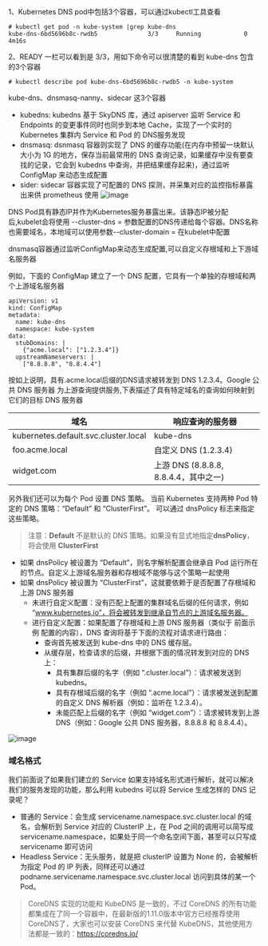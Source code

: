 1、Kubernetes DNS pod中包括3个容器，可以通过kubectl⼯具查看  
```
# kubectl get pod -n kube-system |grep kube-dns
kube-dns-6bd5696b8c-rwdb5              3/3     Running            0          4m16s
```  

2、READY ⼀栏可以看到是 3/3，⽤如下命令可以很清楚的看到 kube-dns 包含的3个容器  
```
# kubectl describe pod kube-dns-6bd5696b8c-rwdb5 -n kube-system
```  
kube-dns、dnsmasq-nanny、sidecar 这3个容器

- kubedns: kubedns 基于 SkyDNS 库，通过 apiserver 监听 Service 和 Endpoints 的变更事件同时也同步到本地 Cache，实现了⼀个实时的 Kubernetes 集群内 Service 和 Pod 的 DNS服务发现
- dnsmasq: dsnmasq 容器则实现了 DNS 的缓存功能(在内存中预留⼀块默认⼤⼩为 1G 的地⽅，保存当前最常⽤的 DNS 查询记录，如果缓存中没有要查找的记录，它会到 kubedns 中查询，并把结果缓存起来)，通过监听 ConfigMap 来动态⽣成配置
- sider: sidecar 容器实现了可配置的 DNS 探测，并采集对应的监控指标暴露出来供 prometheus 使⽤
![image](https://raw.githubusercontent.com/cnych/kubernetes-learning/master/docs/images/kubedns.jpg)

DNS Pod具有静态IP并作为Kubernetes服务暴露出来。该静态IP被分配后,kubelet会将使用 --cluster-dns = <dns-service-ip>参数配置的DNS传递给每个容器。DNS名称也需要域名，本地域可以使用参数--cluster-domain = <default-local-domain>在kubelet中配置  

dnsmasq容器通过监听ConfigMap来动态生成配置,可以自定义存根域和上下游域名服务器  

例如，下面的 ConfigMap 建立了一个 DNS 配置，它具有一个单独的存根域和两个上游域名服务器  
```
apiVersion: v1
kind: ConfigMap
metadata:
  name: kube-dns
  namespace: kube-system
data:
  stubDomains: |
    {"acme.local": ["1.2.3.4"]}
  upstreamNameservers: |
    ["8.8.8.8", "8.8.4.4"]
```  
按如上说明，具有.acme.local后缀的DNS请求被转发到 DNS 1.2.3.4。Google 公共 DNS 服务器 为上游查询提供服务,下表描述了具有特定域名的查询如何映射到它们的目标 DNS 服务器  

| 域名                                 | 响应查询的服务器                      |
| ------------------------------------ | ------------------------------------- |
| kubernetes.default.svc.cluster.local | kube-dns                              |
| foo.acme.local                       | 自定义 DNS (1.2.3.4)                  |
| widget.com                           | 上游 DNS (8.8.8.8, 8.8.4.4，其中之一) |

另外我们还可以为每个 Pod 设置 DNS 策略。 当前 Kubernetes 支持两种 Pod 特定的 DNS 策略：“Default” 和 “ClusterFirst”。 可以通过 dnsPolicy 标志来指定这些策略。

> 注意：**Default** 不是默认的 DNS 策略。如果没有显式地指定**dnsPolicy**，将会使用 **ClusterFirst**

* 如果 dnsPolicy 被设置为 “Default”，则名字解析配置会继承自 Pod 运行所在的节点。自定义上游域名服务器和存根域不能够与这个策略一起使用
* 如果 dnsPolicy 被设置为 “ClusterFirst”，这就要依赖于是否配置了存根域和上游 DNS 服务器
    * 未进行自定义配置：没有匹配上配置的集群域名后缀的任何请求，例如 “www.kubernetes.io”，将会被转发到继承自节点的上游域名服务器。
    * 进行自定义配置：如果配置了存根域和上游 DNS 服务器（类似于 前面示例 配置的内容），DNS 查询将基于下面的流程对请求进行路由：
        * 查询首先被发送到 kube-dns 中的 DNS 缓存层。
        * 从缓存层，检查请求的后缀，并根据下面的情况转发到对应的 DNS 上：
            * 具有集群后缀的名字（例如 “.cluster.local”）：请求被发送到 kubedns。
            * 具有存根域后缀的名字（例如 “.acme.local”）：请求被发送到配置的自定义 DNS 解析器（例如：监听在 1.2.3.4）。
            * 未能匹配上后缀的名字（例如 “widget.com”）：请求被转发到上游 DNS（例如：Google 公共 DNS 服务器，8.8.8.8 和 8.8.4.4）。

![image](https://raw.githubusercontent.com/cnych/kubernetes-learning/master/docs/images/dns.png)

### 域名格式
我们前面说了如果我们建立的 Service 如果支持域名形式进行解析，就可以解决我们的服务发现的功能，那么利用 kubedns 可以将 Service 生成怎样的 DNS 记录呢？

* 普通的 Service：会生成 servicename.namespace.svc.cluster.local 的域名，会解析到 Service 对应的 ClusterIP 上，在 Pod 之间的调用可以简写成 servicename.namespace，如果处于同一个命名空间下面，甚至可以只写成 servicename 即可访问
* Headless Service：无头服务，就是把 clusterIP 设置为 None 的，会被解析为指定 Pod 的 IP 列表，同样还可以通过 podname.servicename.namespace.svc.cluster.local 访问到具体的某一个 Pod。

> CoreDNS 实现的功能和 KubeDNS 是一致的，不过 CoreDNS 的所有功能都集成在了同一个容器中，在最新版的1.11.0版本中官方已经推荐使用 CoreDNS了，大家也可以安装 CoreDNS 来代替 KubeDNS，其他使用方法都是一致的：https://coredns.io/
